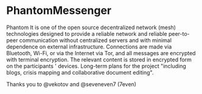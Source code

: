 # PhantomMessenger
Phantom It is one of the open source decentralized network (mesh) technologies designed to provide a reliable network and reliable peer-to-peer communication without centralized servers and with minimal dependence on external infrastructure. Connections are made via Bluetooth, Wi-Fi, or via the Internet via Tor, and all messages are encrypted with terminal encryption. The relevant content is stored in encrypted form on the participants ' devices. Long-term plans for the project "including blogs, crisis mapping and collaborative document editing".

Thanks you to @vekotov and @seveneven7 (7even)


